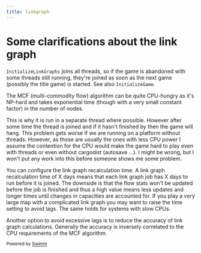```yaml
---
title: linkgraph
---
```

# Some clarifications about the link graph

`InitializeLinkGraphs` joins all threads, so if the game is abandoned with some threads still running, they're joined as soon as the next game (possibly the title game) is started. See also <SwmToken path="/src/misc.cpp" pos="95:2:2" line-data="void InitializeGame(uint size_x, uint size_y, bool reset_date, bool reset_settings)" repo-id="Z2l0aHViJTNBJTNBT3BlblRURE9yaWdpbmFsJTNBJTNBZ2lsYWRuYXZvdA==" repo-name="OpenTTDOriginal">`InitializeGame`</SwmToken>.

The MCF (multi-commodity flow) algorithm can be quite CPU-hungry as it's NP-hard and takes exponential time (though with a very small constant factor) in the number of nodes.

This is why it is run in a separate thread where possible. However after some time the thread is joined and if it hasn't finished by then the game will hang. This problem gets worse if we are running on a platform without threads. However, as those are usually the ones with less CPU power I assume the contention for the CPU would make the game hard to play even with threads or even without cargodist (autosave ...). I might be wrong, but I won't put any work into this before someone shows me some problem.

You can configure the link graph recalculation time. A link graph recalculation time of X days means that each link graph job has X days to run before it is joined. The downside is that the flow stats won't be updated before the job is finished and thus a high value means less updates and longer times until changes in capacities are accounted for. If you play a very large map with a complicated link graph you may want to raise the time setting to avoid lags. The same holds for systems with slow CPUs.

Another option to avoid excessive lags is to reduce the accuracy of link graph calculations. Generally the accuracy is inversely correlated to the CPU requirements of the MCF algorithm.

<SwmMeta version="3.0.0"><sup>Powered by [Swimm](https://swimm-web-app.web.app/)</sup></SwmMeta>
